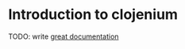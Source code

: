 # Introduction to clojenium

TODO: write [great documentation](http://jacobian.org/writing/great-documentation/what-to-write/)
